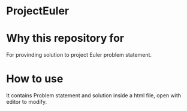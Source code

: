 # ProjectEuler

# Why this repository for 
  For provinding solution to project Euler problem statement.
# How to use
  It contains Problem statement and solution inside a html file, open with editor to modify.
  
